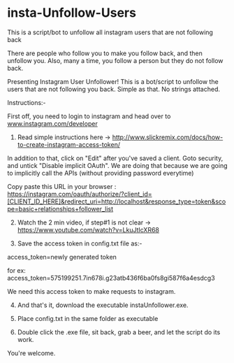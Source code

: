 # insta-Unfollow-Users
This is a script/bot to unfollow all instagram users that are not following back

There are people who follow you to make you follow back, and then unfollow you.
Also, many a time, you follow a person but they do not follow back.

Presenting Instagram User Unfollower! 
This is a bot/script to unfollow the users that are not following you back. Simple as that. No strings attached.

Instructions:-

First off, you need to login to instagram and head over to www.instagram.com/developer

1) Read simple instructions here -> http://www.slickremix.com/docs/how-to-create-instagram-access-token/ 

In addition to that, click on "Edit" after you've saved a client. Goto security, and untick "Disable implicit OAuth". We are doing that because we are going to implicitly call the APIs (without providing password everytime)

Copy paste this URL in your browser : https://instagram.com/oauth/authorize/?client_id=[CLIENT_ID_HERE]&redirect_uri=http://localhost&response_type=token&scope=basic+relationships+follower_list

2) Watch the 2 min video, if step#1 is not clear -> https://www.youtube.com/watch?v=LkuJtIcXR68

3) Save the access token in config.txt file as:-

access_token=newly generated token

for ex: access_token=575199251.7in678i.g23atb436f6ba0fs8gi587f6a4esdcg3

We need this access token to make requests to instagram.

4) And that's it, download the executable instaUnfollower.exe.

5) Place config.txt in the same folder as executable

6) Double click the .exe file, sit back, grab a beer, and let the script do its work.

You're welcome.
